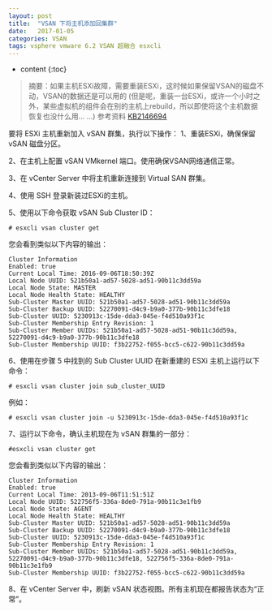 ```yaml
---
layout: post
title:  "VSAN 下将主机添加回集群"
date:   2017-01-05
categories: VSAN
tags: vsphere vmware 6.2 VSAN 超融合 esxcli
---
```


* content
{:toc}


> 摘要：如果主机ESXi故障，需要重装ESXi，这时候如果保留VSAN的磁盘不动，VSAN的数据还是可以用的 (但是呢，重装一台ESXi，或许一个小时之外，某些虚拟机的组件会在别的主机上rebuild，所以即使将这个主机数据恢复也没什么用... ...)
> 参考资料 [KB2146694](https://kb.vmware.com/selfservice/microsites/search.do?language=en_US&cmd=displayKC&externalId=2146694)  

要将 ESXi 主机重新加入 vSAN 群集，执行以下操作：
1、重装ESXi，确保保留 vSAN 磁盘分区。

2、在主机上配置 vSAN VMkernel 端口。使用确保VSAN网络通信正常。

3、在 vCenter Server 中将主机重新连接到 Virtual SAN 群集。

4、使用 SSH 登录新装过ESXi的主机。

5、使用以下命令获取 vSAN Sub Cluster ID：

`# esxcli vsan cluster get`

您会看到类似以下内容的输出：

	Cluster Information
	Enabled: true
	Current Local Time: 2016-09-06T18:50:39Z
	Local Node UUID: 521b50a1-ad57-5028-ad51-90b11c3dd59a
	Local Node State: MASTER
	Local Node Health State: HEALTHY
	Sub-Cluster Master UUID: 521b50a1-ad57-5028-ad51-90b11c3dd59a
	Sub-Cluster Backup UUID: 52270091-d4c9-b9a0-377b-90b11c3dfe18
	Sub-Cluster UUID: 5230913c-15de-dda3-045e-f4d510a93f1c
	Sub-Cluster Membership Entry Revision: 1
	Sub-Cluster Member UUIDs: 521b50a1-ad57-5028-ad51-90b11c3dd59a, 52270091-d4c9-b9a0-377b-90b11c3dfe18
	Sub-Cluster Membership UUID: f3b22752-f055-bcc5-c622-90b11c3dd59a

6、使用在步骤 5 中找到的 Sub Cluster UUID 在新重建的 ESXi 主机上运行以下命令：

`# esxcli vsan cluster join sub_cluster_UUID`

例如：

`# esxcli vsan cluster join -u 5230913c-15de-dda3-045e-f4d510a93f1c`

7、运行以下命令，确认主机现在为 vSAN 群集的一部分：

`#esxcli vsan cluster get`

您会看到类似以下内容的输出：

	Cluster Information
	Enabled: true
	Current Local Time: 2013-09-06T11:51:51Z
	Local Node UUID: 522756f5-336a-8de0-791a-90b11c3e1fb9
	Local Node State: AGENT
	Local Node Health State: HEALTHY
	Sub-Cluster Master UUID: 521b50a1-ad57-5028-ad51-90b11c3dd59a
	Sub-Cluster Backup UUID: 52270091-d4c9-b9a0-377b-90b11c3dfe18
	Sub-Cluster UUID: 5230913c-15de-dda3-045e-f4d510a93f1c
	Sub-Cluster Membership Entry Revision: 1
	Sub-Cluster Member UUIDs: 521b50a1-ad57-5028-ad51-90b11c3dd59a, 52270091-d4c9-b9a0-377b-90b11c3dfe18, 522756f5-336a-8de0-791a-90b11c3e1fb9
	Sub-Cluster Membership UUID: f3b22752-f055-bcc5-c622-90b11c3dd59a

8、在 vCenter Server 中，刷新 vSAN 状态视图。所有主机现在都报告状态为“正常”。